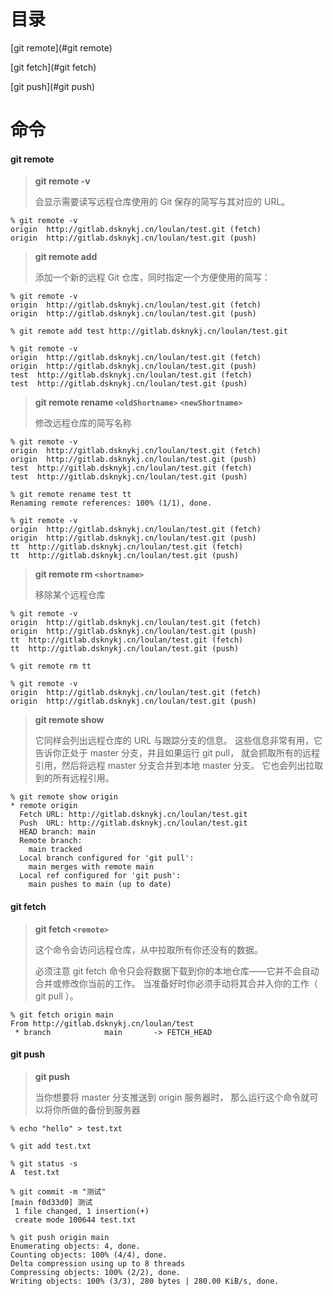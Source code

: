 # 目录

[git remote](#git remote)

[git fetch](#git fetch)

[git push](#git push)

# 命令

#### git remote

> **git remote -v**
>
> 会显示需要读写远程仓库使用的 Git 保存的简写与其对应的 URL。

```shell
% git remote -v
origin  http://gitlab.dsknykj.cn/loulan/test.git (fetch)
origin  http://gitlab.dsknykj.cn/loulan/test.git (push)
```



> **git remote add <shortname> <url>** 
>
> 添加一个新的远程 Git 仓库，同时指定一个方便使用的简写：

```shell
% git remote -v
origin  http://gitlab.dsknykj.cn/loulan/test.git (fetch)
origin  http://gitlab.dsknykj.cn/loulan/test.git (push)

% git remote add test http://gitlab.dsknykj.cn/loulan/test.git

% git remote -v
origin  http://gitlab.dsknykj.cn/loulan/test.git (fetch)
origin  http://gitlab.dsknykj.cn/loulan/test.git (push)
test  http://gitlab.dsknykj.cn/loulan/test.git (fetch)
test  http://gitlab.dsknykj.cn/loulan/test.git (push)
```



> **git remote rename `<oldShortname>` `<newShortname>`**
>
> 修改远程仓库的简写名称

```shell
% git remote -v
origin  http://gitlab.dsknykj.cn/loulan/test.git (fetch)
origin  http://gitlab.dsknykj.cn/loulan/test.git (push)
test  http://gitlab.dsknykj.cn/loulan/test.git (fetch)
test  http://gitlab.dsknykj.cn/loulan/test.git (push)

% git remote rename test tt
Renaming remote references: 100% (1/1), done.

% git remote -v
origin  http://gitlab.dsknykj.cn/loulan/test.git (fetch)
origin  http://gitlab.dsknykj.cn/loulan/test.git (push)
tt  http://gitlab.dsknykj.cn/loulan/test.git (fetch)
tt  http://gitlab.dsknykj.cn/loulan/test.git (push)
```



> **git remote rm `<shortname>`**
>
> 移除某个远程仓库

```shell
% git remote -v
origin  http://gitlab.dsknykj.cn/loulan/test.git (fetch)
origin  http://gitlab.dsknykj.cn/loulan/test.git (push)
tt  http://gitlab.dsknykj.cn/loulan/test.git (fetch)
tt  http://gitlab.dsknykj.cn/loulan/test.git (push)

% git remote rm tt

% git remote -v
origin  http://gitlab.dsknykj.cn/loulan/test.git (fetch)
origin  http://gitlab.dsknykj.cn/loulan/test.git (push)
```



> **git remote show <remote>**
>
> 它同样会列出远程仓库的 URL 与跟踪分支的信息。 这些信息非常有用，它告诉你正处于 master 分支，并且如果运行 git pull， 就会抓取所有的远程引用，然后将远程 master 分支合并到本地 master 分支。 它也会列出拉取到的所有远程引用。

```shell
% git remote show origin
* remote origin
  Fetch URL: http://gitlab.dsknykj.cn/loulan/test.git
  Push  URL: http://gitlab.dsknykj.cn/loulan/test.git
  HEAD branch: main
  Remote branch:
    main tracked
  Local branch configured for 'git pull':
    main merges with remote main
  Local ref configured for 'git push':
    main pushes to main (up to date)
```



#### git fetch

> **git fetch `<remote>`**
>
> 这个命令会访问远程仓库，从中拉取所有你还没有的数据。
>
> 必须注意 git fetch 命令只会将数据下载到你的本地仓库——它并不会自动合并或修改你当前的工作。 当准备好时你必须手动将其合并入你的工作（ git pull ）。

```shell
% git fetch origin main
From http://gitlab.dsknykj.cn/loulan/test
 * branch            main       -> FETCH_HEAD
```



#### git push

> **git push <remote> <branch>**
>
> 当你想要将 master 分支推送到 origin 服务器时， 那么运行这个命令就可以将你所做的备份到服务器

```shell
% echo "hello" > test.txt

% git add test.txt

% git status -s
A  test.txt

% git commit -m "测试"
[main f0d33d0] 测试
 1 file changed, 1 insertion(+)
 create mode 100644 test.txt

% git push origin main
Enumerating objects: 4, done.
Counting objects: 100% (4/4), done.
Delta compression using up to 8 threads
Compressing objects: 100% (2/2), done.
Writing objects: 100% (3/3), 280 bytes | 280.00 KiB/s, done.
```